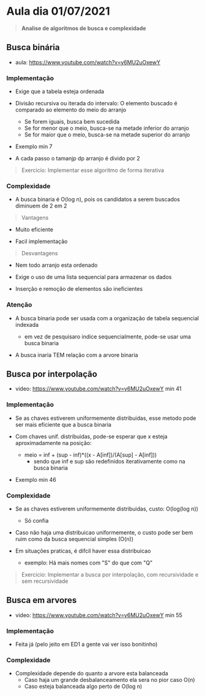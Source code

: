 # Aula dia 01/07/2021
>**Analise de algoritmos de busca e complexidade**

## Busca binária

* aula: https://www.youtube.com/watch?v=y6MU2uOxewY

### Implementação

* Exige que a tabela esteja ordenada

* Divisão recursiva ou iterada do intervalo: O elemento buscado é comparado ao elemento do meio do arranjo
    * Se forem iguais, busca bem sucedida
    * Se for menor que o meio, busca-se na metade inferior do arranjo
    * Se for maior que o meio, busca-se na metade superior do arranjo

* Exemplo min 7

* A cada passo o tamanjp dp arranjo é divido por 2

> Exercicio: Implementar esse algoritmo de forma iterativa

### Complexidade

* A busca binaria é O(log n), pois os candidatos a serem buscados diminuem de 2 em 2

> Vantagens

* Muito eficiente

* Facil implementação

> Desvantagens

* Nem todo arranjo esta ordenado

* Exige o uso de uma lista sequencial para armazenar os dados

* Inserção e remoção de elementos são ineficientes

### Atenção

* A busca binaria pode ser usada com a organização de tabela sequencial indexada
    * em vez de pesquisaro indice sequencialmente, pode-se usar uma busca binaria

* A busca inaria TEM relação com a arvore binaria

## Busca por interpolação

* video: https://www.youtube.com/watch?v=y6MU2uOxewY min 41

### Implementação

* Se as chaves estiverem uniformemente distribuidas, esse metodo pode ser mais eficiente que a busca binaria

* Com chaves unif. distribuidas, pode-se esperar que x esteja aproximadamente na posição:
    * meio = inf + (sup - inf)*((x - A[inf])/(A[sup] - A[inf]))
        * sendo que inf e sup são redefinidos iterativamente como na busca binaria

* Exemplo min 46

### Complexidade

* Se as chaves estiverem uniformemente distribuidas, custo: O(log(log n)) 
    * Só confia

* Caso não haja uma distribuicao uniformemente, o custo pode ser bem ruim como da busca sequencial simples (O(n))

* Em situações praticas, é difcil haver essa distribuicao
    * exemplo: Há mais nomes com "S" do que com "Q"

> Exercicio: Implementar a busca por interpolação, com recursividade e sem recursividade

## Busca em arvores

* video: https://www.youtube.com/watch?v=y6MU2uOxewY min 55

### Implementação

* Feita já (pelo jeito em ED1 a gente vai ver isso bonitinho)

### Complexidade

* Complexidade depende do quanto a arvore esta balanceada
    * Caso haja um grande desbalanceamento ela sera no pior caso O(n)
    * Caso esteja balanceada algo perto de O(log n)



